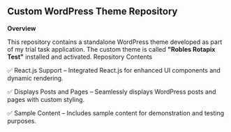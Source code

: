 ## Custom WordPress Theme Repository
**Overview**

This repository contains a standalone WordPress theme developed as part of my trial task application. The custom theme is called **"Robles Rotapix Test"** installed and activated.
Repository Contents

✅ React.js Support – Integrated React.js for enhanced UI components and dynamic rendering.

✅ Displays Posts and Pages – Seamlessly displays WordPress posts and pages with custom styling.

✅ Sample Content – Includes sample content for demonstration and testing purposes.
